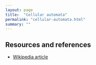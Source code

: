 ```yaml
---
layout: page
title:  "Cellular automata"
permalink: "cellular-automata.html"
summary: ""
---
```



## Resources and references
* [Wikipedia article](https://en.wikipedia.org/wiki/Cellular_automaton)
